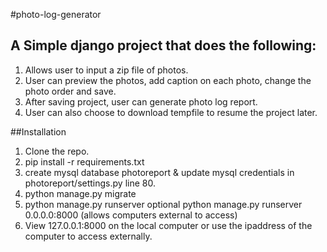 #photo-log-generator
## A Simple django project that does the following:
1. Allows user to input a zip file of photos.
2. User can preview the photos, add caption on each photo, change the photo order and save.
3. After saving project, user can generate photo log report.
4. User can also choose to download tempfile to resume the project later.

##Installation
1. Clone the repo.
3. pip install -r requirements.txt
4. create mysql database photoreport & update mysql credentials in photoreport/settings.py line 80.
5. python manage.py migrate
6. python manage.py runserver 
    optional   python manage.py runserver 0.0.0.0:8000      (allows computers external to access) 
7. View 127.0.0.1:8000 on the local computer or use the ipaddress of the computer to access externally.
